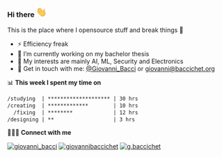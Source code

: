 ### Hi there <a href="https://www.gautamkrishnar.com/"><img src="imgs/hi.gif" width="25px"></a>

This is the place where I opensource stuff and break things :rofl:

-   ⚡ Efficiency freak
-   🔭 I’m currently working on my bachelor thesis
-   🌱 My interests are mainly AI, ML, Security and Electronics
-   💬 Get in touch with me: [@Giovanni_Bacci](https://twitter.com/Giovanni_Bacci) or giovanni@baccichet.org

📊 **This week I spent my time on**

```
/studying  | ******************** | 30 hrs
/creating  | *************        | 10 hrs
  /fixing  | ********             | 12 hrs
/designing | **                   | 3 hrs
```

👨🏻‍💻 **Connect with me**

<p align="left">
<a href="https://twitter.com/giovanni_bacci" target="blank"><img align="center" src="https://cdn.jsdelivr.net/npm/simple-icons@3.0.1/icons/twitter.svg" alt="giovanni_bacci" height="30" width="40" /></a>
<a href="https://linkedin.com/in/giovanni-baccichet" target="blank"><img align="center" src="https://cdn.jsdelivr.net/npm/simple-icons@3.0.1/icons/linkedin.svg" alt="giovannibaccichet" height="30" width="40" /></a>
<a href="https://instagram.com/giovannibaccichet" target="blank"><img align="center" src="https://cdn.jsdelivr.net/npm/simple-icons@3.0.1/icons/instagram.svg" alt="g.baccichet" height="30" width="40" /></a>
</p>

<!--
**GiovanniBaccichet/GiovanniBaccichet** is a ✨ _special_ ✨ repository because its `README.md` (this file) appears on your GitHub profile.

Here are some ideas to get you started:

- 🔭 I’m currently working on ...
- 🌱 I’m currently learning ...
- 👯 I’m looking to collaborate on ...
- 🤔 I’m looking for help with ...
- 💬 Ask me about ...
- 📫 How to reach me: ...
- 😄 Pronouns: ...
- ⚡ Fun fact: ...
-->
